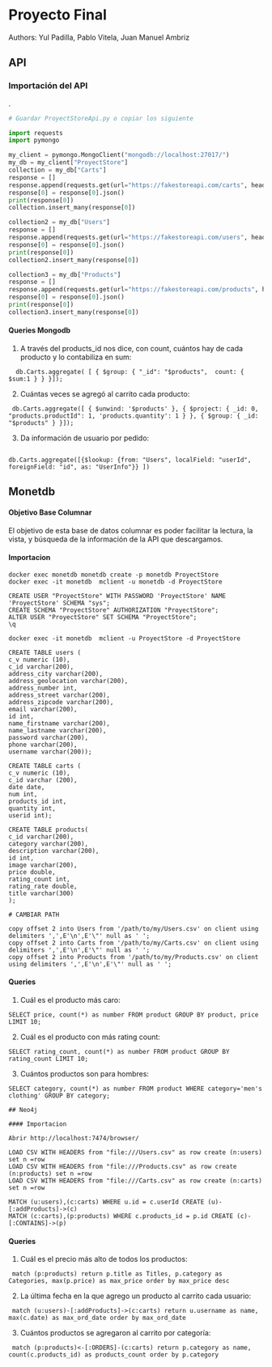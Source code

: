 # Proyecto Final

Authors: Yul Padilla, Pablo Vitela, Juan Manuel Ambriz


## API

### Importación del API 
.

```python
# Guardar ProyectStoreApi.py o copiar los siguiente 

import requests
import pymongo

my_client = pymongo.MongoClient("mongodb://localhost:27017/")
my_db = my_client["ProyectStore"]
collection = my_db["Carts"]
response = []
response.append(requests.get(url="https://fakestoreapi.com/carts", headers={'User-Agent':'Custom'}))
response[0] = response[0].json()
print(response[0])
collection.insert_many(response[0])

collection2 = my_db["Users"]
response = []
response.append(requests.get(url="https://fakestoreapi.com/users", headers={'User-Agent':'Custom'}))
response[0] = response[0].json()
print(response[0])
collection2.insert_many(response[0])

collection3 = my_db["Products"]
response = []
response.append(requests.get(url="https://fakestoreapi.com/products", headers={'User-Agent':'Custom'}))
response[0] = response[0].json()
print(response[0])
collection3.insert_many(response[0])

```
#### Queries Mongodb

1) A través del products_id nos dice, con count, cuántos hay de cada producto y lo contabiliza en sum:
```
  db.Carts.aggregate( [ { $group: { "_id": "$products",  count: { $sum:1 } } }]);
```

2) Cuántas veces se agregó al carrito cada producto:
```
 db.Carts.aggregate([ { $unwind: '$products' }, { $project: { _id: 0, "products.productId": 1, 'products.quantity': 1 } }, { $group: { _id: "$products" } }]);
```

3) Da información de usuario por pedido:
```

db.Carts.aggregate([{$lookup: {from: "Users", localField: "userId",  foreignField: "id", as: "UserInfo"}} ])
```

## Monetdb
#### Objetivo Base Columnar
El objetivo de esta base de datos columnar es poder facilitar la lectura, la vista, y búsqueda de la información de la API que descargamos.

#### Importacion


```
docker exec monetdb monetdb create -p monetdb ProyectStore
docker exec -it monetdb  mclient -u monetdb -d ProyectStore

CREATE USER "ProyectStore" WITH PASSWORD 'ProyectStore' NAME 'ProyectStore' SCHEMA "sys";
CREATE SCHEMA "ProyectStore" AUTHORIZATION "ProyectStore";
ALTER USER "ProyectStore" SET SCHEMA "ProyectStore";
\q

docker exec -it monetdb  mclient -u ProyectStore -d ProyectStore

CREATE TABLE users (
c_v numeric (10),
c_id varchar(200),
address_city varchar(200),
address_geolocation varchar(200),
address_number int,
address_street varchar(200),
address_zipcode varchar(200),
email varchar(200),
id int,
name_firstname varchar(200),
name_lastname varchar(200),
password varchar(200),
phone varchar(200),
username varchar(200));

CREATE TABLE carts (
c_v numeric (10), 
c_id varchar (200), 
date date, 
num int, 
products_id int,
quantity int, 
userid int);

CREATE TABLE products(
c_id varchar(200),
category varchar(200),
description varchar(200),
id int,
image varchar(200),
price double,
rating_count int,
rating_rate double,
title varchar(300)
);

# CAMBIAR PATH

copy offset 2 into Users from '/path/to/my/Users.csv' on client using delimiters ',',E'\n',E'\"' null as ' ';
copy offset 2 into Carts from '/path/to/my/Carts.csv' on client using delimiters ',',E'\n',E'\"' null as ' ';
copy offset 2 into Products from '/path/to/my/Products.csv' on client using delimiters ',',E'\n',E'\"' null as ' ';
```
#### Queries

1) Cuál es el producto más caro:


```
SELECT price, count(*) as number FROM product GROUP BY product, price LIMIT 10;
```



2) Cuál es el producto con más rating count:

```
SELECT rating_count, count(*) as number FROM product GROUP BY rating_count LIMIT 10;
```

3) Cuántos productos son para hombres:


```
SELECT category, count(*) as number FROM product WHERE category='men's clothing' GROUP BY category;
```

```
## Neo4j

#### Importacion

Abrir http://localhost:7474/browser/

LOAD CSV WITH HEADERS from "file:///Users.csv" as row create (n:users) set n =row 
LOAD CSV WITH HEADERS from "file:///Products.csv" as row create (n:products) set n =row
LOAD CSV WITH HEADERS from "file:///Carts.csv" as row create (n:carts) set n =row 

MATCH (u:users),(c:carts) WHERE u.id = c.userId CREATE (u)-[:addProducts]->(c)
MATCH (c:carts),(p:products) WHERE c.products_id = p.id CREATE (c)-[:CONTAINS]->(p)
```

#### Queries
1) Cuál es el precio más alto de todos los productos:
```
 match (p:products) return p.title as Titles, p.category as Categories, max(p.price) as max_price order by max_price desc
```
2) La última fecha en la que agrego un producto al carrito cada usuario:
```
 match (u:users)-[:addProducts]->(c:carts) return u.username as name, max(c.date) as max_ord_date order by max_ord_date
```
3) Cuántos productos se agregaron al carrito por categoría:

```
 match (p:products)<-[:ORDERS]-(c:carts) return p.category as name, count(c.products_id) as products_count order by p.category
```

